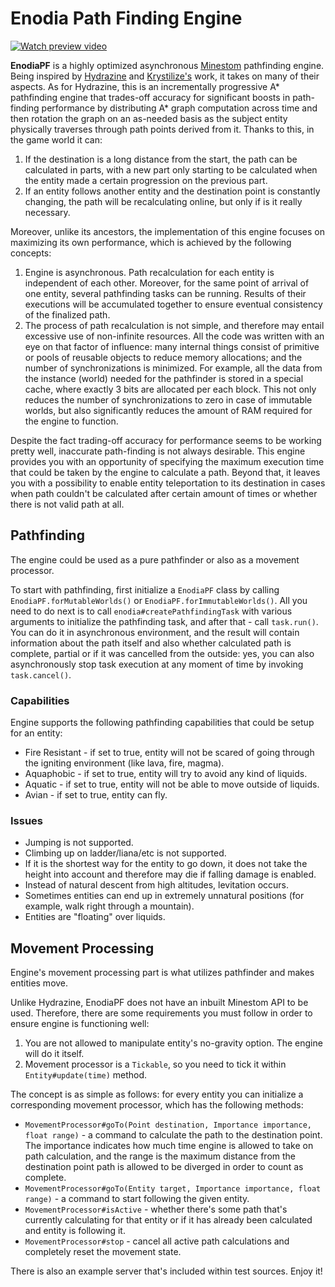 # Enodia Path Finding Engine

[![Watch preview video](https://img.youtube.com/vi/HmJu0Xa9F-0/0.jpg)](https://youtu.be/HmJu0Xa9F-0)

**EnodiaPF** is a highly optimized asynchronous [Minestom](https://github.com/Minestom/Minestom) pathfinding engine. Being inspired by [Hydrazine](https://github.com/MadMartian/hydrazine-path-finding) and [Krystilize's](https://github.com/KrystilizeNevaDies) work, it takes on many of their aspects. As for Hydrazine, this is an incrementally progressive A* pathfinding engine that trades-off accuracy for significant boosts in path-finding performance by distributing A* graph computation across time and then rotation the graph on an as-needed basis as the subject entity physically traverses through path points derived from it. Thanks to this, in the game world it can:
1. If the destination is a long distance from the start, the path can be calculated in parts, with a new part only starting to be calculated when the entity made a certain progression on the previous part.
2. If an entity follows another entity and the destination point is constantly changing, the path will be recalculating online, but only if is it really necessary.

Moreover, unlike its ancestors, the implementation of this engine focuses on maximizing its own performance, which is achieved by the following concepts:
1. Engine is asynchronous. Path recalculation for each entity is independent of each other. Moreover, for the same point of arrival of one entity, several pathfinding tasks can be running. Results of their executions will be accumulated together to ensure eventual consistency of the finalized path.
2. The process of path recalculation is not simple, and therefore may entail excessive use of non-infinite resources. All the code was written with an eye on that factor of influence: many internal things consist of primitive or pools of reusable objects to reduce memory allocations; and the number of synchronizations is minimized. For example, all the data from the instance (world) needed for the pathfinder is stored in a special cache, where exactly 3 bits are allocated per each block. This not only reduces the number of synchronizations to zero in case of immutable worlds, but also significantly reduces the amount of RAM required for the engine to function.

Despite the fact trading-off accuracy for performance seems to be working pretty well, inaccurate path-finding is not always desirable. This engine provides you with an opportunity of specifying the maximum execution time that could be taken by the engine to calculate a path. Beyond that, it leaves you with a possibility to enable entity teleportation to its destination in cases when path couldn't be calculated after certain amount of times or whether there is not valid path at all.

## Pathfinding
The engine could be used as a pure pathfinder or also as a movement processor.

To start with pathfinding, first initialize a `EnodiaPF` class by calling `EnodiaPF.forMutableWorlds()` or `EnodiaPF.forImmutableWorlds()`.
All you need to do next is to call `enodia#createPathfindingTask` with various arguments to initialize the pathfinding task, and after that - call `task.run()`.
You can do it in asynchronous environment, and the result will contain information about the path itself and also whether calculated path is complete, partial or if it was cancelled from the outside: yes, you can also asynchronously stop task execution at any moment of time by invoking `task.cancel()`.

### Capabilities
Engine supports the following pathfinding capabilities that could be setup for an entity:
- Fire Resistant - if set to true, entity will not be scared of going through the igniting environment (like lava, fire, magma).
- Aquaphobic - if set to true, entity will try to avoid any kind of liquids.
- Aquatic - if set to true, entity will not be able to move outside of liquids.
- Avian - if set to true, entity can fly.

### Issues
- Jumping is not supported.
- Climbing up on ladder/liana/etc is not supported.
- If it is the shortest way for the entity to go down, it does not take the height into account and therefore may die if falling damage is enabled.
- Instead of natural descent from high altitudes, levitation occurs.
- Sometimes entities can end up in extremely unnatural positions (for example, walk right through a mountain).
- Entities are "floating" over liquids.

## Movement Processing
Engine's movement processing part is what utilizes pathfinder and makes entities move.

Unlike Hydrazine, EnodiaPF does not have an inbuilt Minestom API to be used. Therefore, there are some requirements you must follow in order to ensure engine is functioning well:
1. You are not allowed to manipulate entity's no-gravity option. The engine will do it itself.
2. Movement processor is a `Tickable`, so you need to tick it within `Entity#update(time)` method.

The concept is as simple as follows: for every entity you can initialize a corresponding movement processor, which has the following methods:
- `MovementProcessor#goTo(Point destination, Importance importance, float range)` - a command to calculate the path to the destination point. The importance indicates how much time engine is allowed to take on path calculation, and the range is the maximum distance from the destination point path is allowed to be diverged in order to count as complete.
- `MovementProcessor#goTo(Entity target, Importance importance, float range)` - a command to start following the given entity.
- `MovementProcessor#isActive` - whether there's some path that's currently calculating for that entity or if it has already been calculated and entity is following it.
- `MovementProcessor#stop` - cancel all active path calculations and completely reset the movement state.

There is also an example server that's included within test sources. Enjoy it!